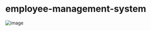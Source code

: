 # employee-management-system
![image](https://user-images.githubusercontent.com/79671012/115492461-db386180-a22f-11eb-83ac-d97fe323258f.png)
